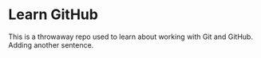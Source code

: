 # Learn GitHub

This is a throwaway repo used to learn about working with Git and GitHub. Adding another sentence.
